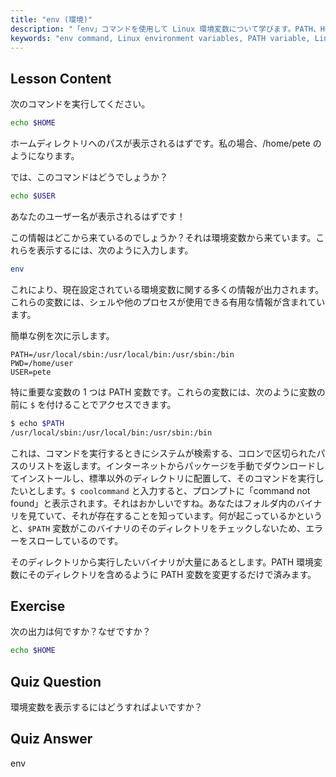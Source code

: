 ```yaml
---
title: "env (環境)"
description: "「env」コマンドを使用して Linux 環境変数について学びます。PATH、HOME、USER 変数について理解します。Linux 環境を管理するための初心者向けガイドを入手してください。"
keywords: "env command, Linux environment variables, PATH variable, Linux tutorial, beginner Linux, shell variables, Linux guide"
---
```


## Lesson Content

次のコマンドを実行してください。

```bash
echo $HOME
```

ホームディレクトリへのパスが表示されるはずです。私の場合、/home/pete のようになります。

では、このコマンドはどうでしょうか？

```bash
echo $USER
```

あなたのユーザー名が表示されるはずです！

この情報はどこから来ているのでしょうか？それは環境変数から来ています。これらを表示するには、次のように入力します。

```bash
env
```

これにより、現在設定されている環境変数に関する多くの情報が出力されます。これらの変数には、シェルや他のプロセスが使用できる有用な情報が含まれています。

簡単な例を次に示します。

```plaintext
PATH=/usr/local/sbin:/usr/local/bin:/usr/sbin:/bin
PWD=/home/user
USER=pete
```

特に重要な変数の 1 つは PATH 変数です。これらの変数には、次のように変数の前に `$` を付けることでアクセスできます。

```bash
$ echo $PATH
/usr/local/sbin:/usr/local/bin:/usr/sbin:/bin
```

これは、コマンドを実行するときにシステムが検索する、コロンで区切られたパスのリストを返します。インターネットからパッケージを手動でダウンロードしてインストールし、標準以外のディレクトリに配置して、そのコマンドを実行したいとします。`$ coolcommand` と入力すると、プロンプトに「command not found」と表示されます。それはおかしいですね。あなたはフォルダ内のバイナリを見ていて、それが存在することを知っています。何が起こっているかというと、`$PATH` 変数がこのバイナリのそのディレクトリをチェックしないため、エラーをスローしているのです。

そのディレクトリから実行したいバイナリが大量にあるとします。PATH 環境変数にそのディレクトリを含めるように PATH 変数を変更するだけで済みます。

## Exercise

次の出力は何ですか？なぜですか？

```bash
echo $HOME
```

## Quiz Question

環境変数を表示するにはどうすればよいですか？

## Quiz Answer

env
